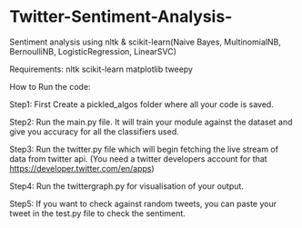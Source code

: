 # Twitter-Sentiment-Analysis-
Sentiment analysis using nltk & scikit-learn(Naive Bayes, MultinomialNB, BernoulliNB, LogisticRegression, LinearSVC)

Requirements:
nltk
scikit-learn
matplotlib
tweepy


How to Run the code:

Step1:
First Create a pickled_algos folder where all your code is saved.

Step2:
Run the main.py file. It will train your module against the dataset and give you accuracy for all the classifiers used.

Step3:
Run the twitter.py file which will begin fetching the live stream of data from twitter api. (You need a twitter developers account for that https://developer.twitter.com/en/apps)

Step4:
Run the twittergraph.py for visualisation of your output.

Step5:
If you want to check against random tweets, you can paste your tweet in the test.py file to check the sentiment.

